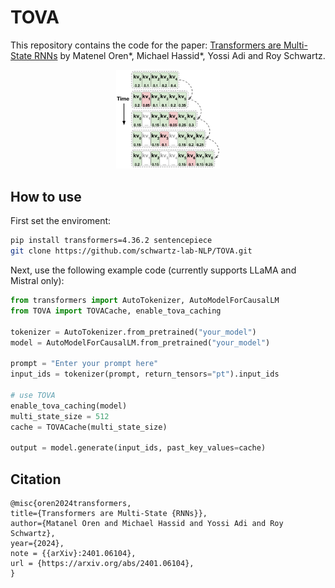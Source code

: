 # TOVA
This repository contains the code for the paper: [Transformers are Multi-State RNNs](https://arxiv.org/abs/2401.06104) by Matenel Oren*, Michael Hassid*, Yossi Adi and Roy Schwartz.

<p align="center">
  <img src="fig2_tova.png" width="33%" height="33%">
</p>

## How to use

First set the enviroment:
```bash
pip install transformers=4.36.2 sentencepiece
git clone https://github.com/schwartz-lab-NLP/TOVA.git
```

Next, use the following example code (currently supports LLaMA and Mistral only):
```python
from transformers import AutoTokenizer, AutoModelForCausalLM
from TOVA import TOVACache, enable_tova_caching

tokenizer = AutoTokenizer.from_pretrained("your_model")
model = AutoModelForCausalLM.from_pretrained("your_model")

prompt = "Enter your prompt here"
input_ids = tokenizer(prompt, return_tensors="pt").input_ids

# use TOVA
enable_tova_caching(model)
multi_state_size = 512
cache = TOVACache(multi_state_size)

output = model.generate(input_ids, past_key_values=cache)
```


## Citation
```
@misc{oren2024transformers,
title={Transformers are Multi-State {RNNs}},
author={Matanel Oren and Michael Hassid and Yossi Adi and Roy Schwartz},
year={2024},
note = {{arXiv}:2401.06104},
url = {https://arxiv.org/abs/2401.06104},
}
